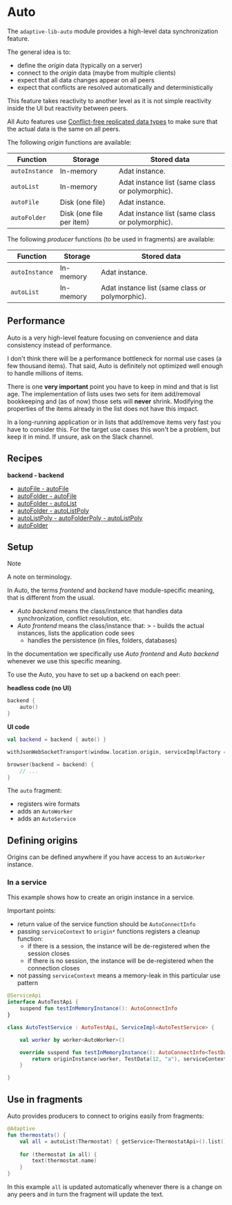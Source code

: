 # Auto

The `adaptive-lib-auto` module provides a high-level data synchronization feature.

The general idea is to:

- define the *origin* data (typically on a server)
- connect to the *origin* data (maybe from multiple clients)
- expect that all data changes appear on all peers
- expect that conflicts are resolved automatically and deterministically

This feature takes reactivity to another level as it is not simple reactivity
inside the UI but reactivity between peers.

All Auto features use [Conflict-free replicated data types](https://en.wikipedia.org/wiki/Conflict-free_replicated_data_type)
to make sure that the actual data is the same on all peers.

The following *origin* functions are available:

| Function         | Storage                  | Stored data                                     |
|------------------|--------------------------|-------------------------------------------------|
| `autoInstance`   | In-memory                | Adat instance.                                  |
| `autoList`       | In-memory                | Adat instance list (same class or polymorphic). |
| `autoFile`       | Disk (one file)          | Adat instance.                                  |
| `autoFolder`     | Disk (one file per item) | Adat instance list (same class or polymorphic). |

The following *producer* functions (to be used in fragments) are available:

| Function           | Storage                  | Stored data                                     |
|--------------------|--------------------------|-------------------------------------------------|
| `autoInstance`     | In-memory                | Adat instance.                                  |
| `autoList`         | In-memory                | Adat instance list (same class or polymorphic). |

## Performance

Auto is a very high-level feature focusing on convenience and data consistency instead of performance.

I don't think there will be a performance bottleneck for normal use cases (a few thousand items). 
That said, Auto is definitely not optimized well enough to handle millions of items.

There is one **very important** point you have to keep in mind and that is list age. The implementation
of lists uses two sets for item add/removal bookkeeping and (as of now) those sets will **never** 
shrink. Modifying the properties of the items already in the list does not have this impact.

In a long-running application or in lists that add/remove items very fast you have to consider this.
For the target use cases this won't be a problem, but keep it in mind. If unsure, ask on the Slack channel.

## Recipes

**backend - backend**

- [autoFile - autoFile](/cookbook/src/commonMain/kotlin/fun/adaptive/cookbook/auto/autoFile_autoFile/Recipe.kt)
- [autoFolder - autoFile](/cookbook/src/commonMain/kotlin/fun/adaptive/cookbook/auto/autoFolder_autoFile/Recipe.kt)
- [autoFolder - autoList](/cookbook/src/commonMain/kotlin/fun/adaptive/cookbook/auto/autoFolder_autoList/Recipe.kt)
- [autoFolder - autoListPoly](/cookbook/src/commonMain/kotlin/fun/adaptive/cookbook/auto/autoFolder_autoListPoly/Recipe.kt)
- [autoListPoly - autoFolderPoly - autoListPoly](/cookbook/src/commonMain/kotlin/fun/adaptive/cookbook/auto/autoListPoly_autoFolder_autoListPoly/Recipe.kt)
- [autoFolder](/cookbook/src/commonMain/kotlin/fun/adaptive/cookbook/auto/autoFolder/Recipe.kt)

## Setup

> [!NOTE]
>
> A note on terminology.
>
> In Auto, the terms *frontend* and *backend* have module-specific meaning, that is different from
> the usual.
>
> - *Auto backend* means the class/instance that handles data synchronization, conflict resolution, etc.
> - *Auto frontend* means the class/instance that:
    >   - builds the actual instances, lists the application code sees
>   - handles the persistence (in files, folders, databases)
>
> In the documentation we specifically use *Auto frontend* and *Auto backend* whenever we use this
> specific meaning.
>
> 
To use the Auto, you have to set up a backend on each peer:

**headless code (no UI)**

```kotlin
backend {
    auto()
}
```

**UI code**

```kotlin
val backend = backend { auto() }

withJsonWebSocketTransport(window.location.origin, serviceImplFactory = backend)

browser(backend = backend) {
    // ...
}
```

The `auto` fragment:

- registers wire formats
- adds an `AutoWorker`
- adds an `AutoService`

## Defining origins

Origins can be defined anywhere if you have access to an `AutoWorker` instance.

### In a service

This example shows how to create an origin instance in a service.

Important points:

- return value of the service function should be `AutoConnectInfo`
- passing `serviceContext` to `origin*` functions registers a cleanup function:
  - if there is a session, the instance will be de-registered when the session closes
  - if there is no session, the instance will be de-registered when the connection closes
- not passing `serviceContext` means a memory-leak in this particular use pattern

```kotlin
@ServiceApi
interface AutoTestApi {
    suspend fun testInMemoryInstance(): AutoConnectInfo
}

class AutoTestService : AutoTestApi, ServiceImpl<AutoTestService> {

    val worker by worker<AutoWorker>()

    override suspend fun testInMemoryInstance(): AutoConnectInfo<TestData> {
        return originInstance(worker, TestData(12, "a"), serviceContext).connectInfo()
    }

}
```

## Use in fragments

Auto provides producers to connect to origins easily from fragments:

```kotlin
@Adaptive
fun thermostats() {
    val all = autoList(Thermostat) { getService<ThermostatApi>().list() }
    
    for (thermostat in all) {
        text(thermostat.name)
    }
}
```

In this example `all` is updated automatically whenever there is a change on any
peers and in turn the fragment will update the text.
